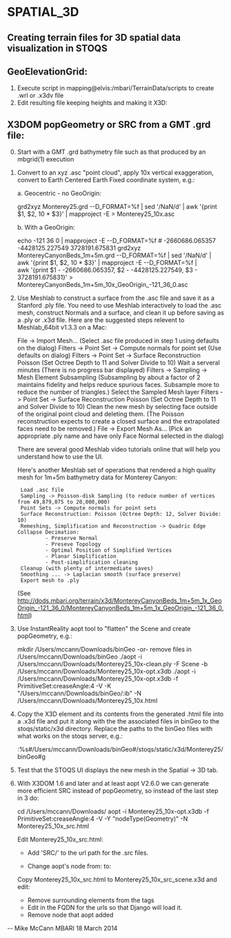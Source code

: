 SPATIAL_3D
==========

Creating terrain files for 3D spatial data visualization in STOQS
-----------------------------------------------------------------

GeoElevationGrid:
----------------

1. Execute script in mapping@elvis:/mbari/TerrainData/scripts to create .wrl or .x3dv file
2. Edit resulting file keeping heights and making it X3D:

<scene>
<shape>
    <Appearance>
        <Material diffuseColor='0.7 0.7 0.7'/>
    </Appearance>
    <GeoElevationGrid colorPerVertex='true' creaseAngle='3.14' geoGridOrigin='36 -122 0' geoSystem='"GD" "WE"' solid='false' xDimension='1438' xSpacing='0.0005057477' yScale='10' zDimension='1224' zSpacing='0.0005058092' normalPerVertex='true' ccw='true' containerField='geometry' height='-2403.4 ....'>
    </GeoElevationGrid>
</shape>
</scene>


X3DOM popGeometry or SRC from a GMT .grd file:
----------------------------------------------

0. Start with a GMT .grd bathymetry file such as that produced by an mbgrid(1) execution

1. Convert to an xyz .asc "point cloud", apply 10x vertical exaggeration, convert to Earth Centered Earth Fixed coordinate system, e.g.:

   a. Geocentric - no GeoOrigin:

    grd2xyz Monterey25.grd --D_FORMAT=%f | sed '/NaN/d' | awk '{print $1, $2, 10 * $3}' | mapproject -E > Monterey25_10x.asc

   b. With a GeoOrigin:

    echo -121 36 0 | mapproject -E --D_FORMAT=%f      # -2660686.065357 -4428125.227549 3728191.675831
    grd2xyz MontereyCanyonBeds_1m+5m.grd --D_FORMAT=%f | sed '/NaN/d' | awk '{print $1, $2, 10 * $3}' | mapproject -E --D_FORMAT=%f | \
        awk '{print $1 - -2660686.065357, $2 - -4428125.227549, $3 - 3728191.675831}' > MontereyCanyonBeds_1m+5m_10x_GeoOrigin_-121_36_0.asc

2. Use Meshlab to construct a surface from the .asc file and save it as a Stanford .ply file.  You need to use Meshlab interactively
   to load the .asc mesh, construct Normals and a surface, and clean it up before saving as a .ply or .x3d file.  Here are the
   suggested steps relevent to Meshlab_64bit v1.3.3 on a Mac:

    File -> Import Mesh...                                      (Select .asc file produced in step 1 using defaults on the dialog)
    Filters -> Point Set -> Compute normals for point set       (Use defaults on dialog)
    Filters -> Point Set -> Surface Reconstruction Poisson      (Set Octree Depth to 11 and Solver Divide to 10)
    Wait a serveral minutes (There is no progress bar displayed)
    Filters -> Sampling -> Mesh Element Subsampling             (Subsampling by about a factor of 2 maintains fidelity and helps reduce
                                                                 spurious faces. Subsample more to reduce the number of triangles.)
    Select the Sampled Mesh layer
    Filters -> Point Set -> Surface Reconstruction Poisson      (Set Octree Depth to 11 and Solver Divide to 10)
    Clean the new mesh by selecting face outside of the original point cloud and deleting them. (The Poisson reconstruction
    expects to create a closed surface and the extrapolated faces need to be removed.)
    File -> Export Mesh As...                                   (Pick an appropriate .ply name and have only Face Normal selected in the dialog)

   There are several good Meshlab video tutorials online that will help you understand how to use the UI.

   Here's another Meshlab set of operations that rendered a high quality mesh for 1m+5m bathymetry data for Monterey Canyon:

        Load .asc file
        Sampling -> Poisson-disk Sampling (to reduce number of vertices from 49,879,075 to 20,000,000)
        Point Sets -> Compute normals for point sets
        Surface Reconstruction: Poisson (Octree Depth: 12, Solver Divide: 10)
        Remeshing, Simplification and Reconstruction -> Quadric Edge Collapse Decimation:
                - Preserve Normal
                - Preseve Topology
                - Optimal Position of Simplified Vertices
                - Planar Simplification
                - Post-simplification cleaning
        Cleanup (with plenty of intermediate saves)
        Smoothing ... -> Laplacian smooth (surface preserve)
        Export mesh to .ply

    (See http://dods.mbari.org/terrain/x3d/MontereyCanyonBeds_1m+5m_1x_GeoOrigin_-121_36_0/MontereyCanyonBeds_1m+5m_1x_GeoOrigin_-121_36_0.html)

3. Use InstantReality aopt tool to "flatten" the Scene and create popGeometry, e.g.:

    mkdir /Users/mccann/Downloads/binGeo -or- remove files in /Users/mccann/Downloads/binGeo
    ./aopt -i /Users/mccann/Downloads/Monterey25_10x-clean.ply -F Scene -b /Users/mccann/Downloads/Monterey25_10x-opt.x3db
    ./aopt -i /Users/mccann/Downloads/Monterey25_10x-opt.x3db -f PrimitiveSet:creaseAngle:4 -V -K "/Users/mccann/Downloads/binGeo/:ib" -N /Users/mccann/Downloads/Monterey25_10x.html

4. Copy the X3D <scene> element and its contents from the generated .html file into a .x3d file and put it along with the the associated files 
   in binGeo to the stoqs/static/x3d directory.  Replace the paths to the binGeo files with what works on the stoqs server, e.g.:

    :%s#/Users/mccann/Downloads/binGeo#/stoqs/static/x3d/Monterey25/binGeo#g

5. Test that the STOQS UI displays the new mesh in the Spatial -> 3D tab.

6. With X3DOM 1.6 and later and at least aopt V2.6.0 we can generate more efficient SRC instead of popGeometry, so instead of the last step in 3 do:

    cd /Users/mccann/Downloads/
    aopt -i Monterey25_10x-opt.x3db -f PrimitiveSet:creaseAngle:4 -V -Y "nodeType(Geometry)" -N Monterey25_10x_src.html


    Edit Monterey25_10x_src.html:

      - Add 'SRC/' to the url path for the .src files.

      - Change aopt's <material> node from:
            <material diffuseColor='0.6 0.6 0.6' specularColor='0.6 0.6 0.6'></material>
        to:
            <material diffuseColor='0.7 0.7 0.7' specularColor='0.1 0.1 0.1'></material>

    Copy Monterey25_10x_src.html to Monterey25_10x_src_scene.x3d and edit:

      - Remove surrounding elements from the <scene> tags
      - Edit in the FQDN for the urls so that Django will load it.
      - Remove <viewpoint> node that aopt added


--
Mike McCann
MBARI 18 March 2014

